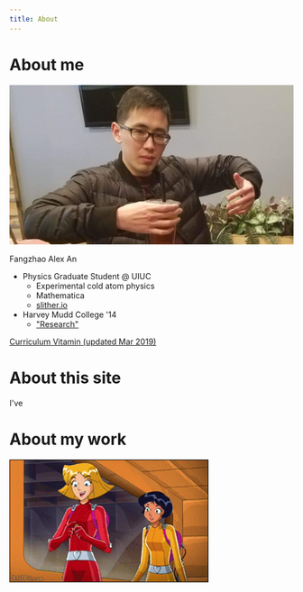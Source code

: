 ```yaml
---
title: About
---
```


# About me

![alex an](/assets/images/itsme.jpg)

Fangzhao Alex An
* Physics Graduate Student @ UIUC
  * Experimental cold atom physics
  * Mathematica
  * [slither.io](http://slither.io)
* Harvey Mudd College '14
  * ["Research"](/assets/vids/rotatinglight.mp4)


[Curriculum Vitamin (updated Mar 2019)](/assets/docs/alexcv.pdf)

# About this site

I've

# About my work
![TOTALLY](/assets/vids/lasers.gif)
